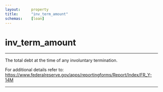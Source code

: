 ```yaml
---
layout:     property
title:      "inv_term_amount"
schemas:    [loan]
---
```


# inv_term_amount

---

The total debt at the time of any involuntary termination.

For additional details refer to: https://www.federalreserve.gov/apps/reportingforms/Report/Index/FR_Y-14M

--- 